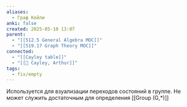 ```yaml
---
aliases:
  - Граф Кейли
anki: false
created: 2025-05-10 13:07
parent:
  - "[[512.5 General Algebra MOC]]"
  - "[[519.17 Graph Theory MOC]]"
connected:
  - "[[Cayley table]]"
  - "[[👤 Cayley, Arthur]]"
tags:
  - fix/empty
---
```


Используется для взуализации переходов состояний в группе. Не может служить достаточным для определения [[Group (G,*)]]

